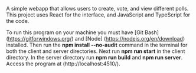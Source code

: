 A simple webapp that allows users to create, vote, and view different polls. This project uses React for the interface, and JavaScript and TypeScript for the code.

To run this program on your machine you must have [Git Bash] (https://gitforwindows.org/) and [Node] (https://nodejs.org/en/download) installed. Then run the  **npm install --no-audit** command in the terminal for both the client and server directories. Next run **npm run start** in the client directory. In the server directory run **npm run build** and **npm run server**. Access the program at (http://localhost:4510/).
